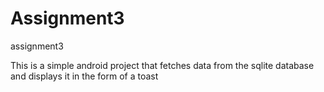 # Assignment3
assignment3

This is a simple android project that fetches data from the sqlite database and displays it in the form of a toast
